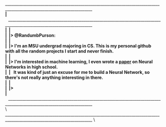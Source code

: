    __________________________________________________________________________________________________________________________  __\
\|&nbsp;&nbsp;&nbsp;___________________________________________________________________________________________________________________________   __\
\|&nbsp;&nbsp;|\
\|&nbsp;&nbsp;|\> **@RandumbPurson:**\
\|&nbsp;&nbsp;|\
\|&nbsp;&nbsp;|> I'm an MSU undergrad majoring in CS. This is my personal github with all the random projects I start and never finish.\
\|&nbsp;&nbsp;|\
\|&nbsp;&nbsp;|> I'm interested in machine learning, I even wrote a [paper](https://www.emerginginvestigators.org/articles/the-effect-of-varying-training-on-neural-network-weights-and-visualizations) on Neural Networks in high school.\
\|&nbsp;&nbsp;|&nbsp;&nbsp;&nbsp;It was kind of just an excuse for me to build a Neural Network, so there's not really anything interesting in there.\
\|&nbsp;&nbsp;|\
\|&nbsp;&nbsp;|> \
\|&nbsp;&nbsp;&nbsp;___________________________________________________________________________________________________________________________ \
\ __________________________________________________________________________________________________________________________ \
